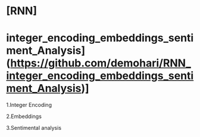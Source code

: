 
# [RNN]
# integer_encoding_embeddings_sentiment_Analysis](https://github.com/demohari/RNN_integer_encoding_embeddings_sentiment_Analysis)]

1.Integer Encoding

2.Embeddings

3.Sentimental analysis
